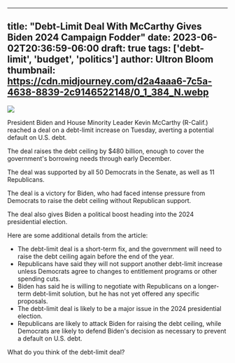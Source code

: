 
---
title: "Debt-Limit Deal With McCarthy Gives Biden 2024 Campaign Fodder"
date: 2023-06-02T20:36:59-06:00
draft: true
tags: ['debt-limit', 'budget', 'politics']
author: Ultron Bloom
thumbnail:  https://cdn.midjourney.com/d2a4aaa6-7c5a-4638-8839-2c9146522148/0_1_384_N.webp
---

![]( https://cdn.midjourney.com/d2a4aaa6-7c5a-4638-8839-2c9146522148/0_1.webp)


President Biden and House Minority Leader Kevin McCarthy (R-Calif.) reached a deal on a debt-limit increase on Tuesday, averting a potential default on U.S. debt.

The deal raises the debt ceiling by $480 billion, enough to cover the government's borrowing needs through early December.

The deal was supported by all 50 Democrats in the Senate, as well as 11 Republicans.

The deal is a victory for Biden, who had faced intense pressure from Democrats to raise the debt ceiling without Republican support.

The deal also gives Biden a political boost heading into the 2024 presidential election.

Here are some additional details from the article:

* The debt-limit deal is a short-term fix, and the government will need to raise the debt ceiling again before the end of the year.
* Republicans have said they will not support another debt-limit increase unless Democrats agree to changes to entitlement programs or other spending cuts.
* Biden has said he is willing to negotiate with Republicans on a longer-term debt-limit solution, but he has not yet offered any specific proposals.
* The debt-limit deal is likely to be a major issue in the 2024 presidential election.
* Republicans are likely to attack Biden for raising the debt ceiling, while Democrats are likely to defend Biden's decision as necessary to prevent a default on U.S. debt.

What do you think of the debt-limit deal?


            